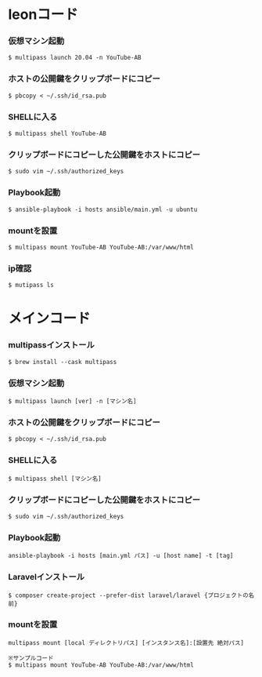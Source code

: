 # leonコード
### 仮想マシン起動
```
$ multipass launch 20.04 -n YouTube-AB
```

### ホストの公開鍵をクリップボードにコピー
```
$ pbcopy < ~/.ssh/id_rsa.pub
```

### SHELLに入る
```
$ multipass shell YouTube-AB
```

### クリップボードにコピーした公開鍵をホストにコピー
```
$ sudo vim ~/.ssh/authorized_keys
```

### Playbook起動
```
$ ansible-playbook -i hosts ansible/main.yml -u ubuntu
```

### mountを設置
```
$ multipass mount YouTube-AB YouTube-AB:/var/www/html
```

### ip確認
```
$ mutipass ls
```

# メインコード
### multipassインストール
```
$ brew install --cask multipass
```

### 仮想マシン起動
```
$ multipass launch [ver] -n [マシン名]
```

### ホストの公開鍵をクリップボードにコピー
```
$ pbcopy < ~/.ssh/id_rsa.pub
```

### SHELLに入る
```
$ multipass shell [マシン名]
```

### クリップボードにコピーした公開鍵をホストにコピー
```
$ sudo vim ~/.ssh/authorized_keys
```

### Playbook起動
```
ansible-playbook -i hosts [main.yml パス] -u [host name] -t [tag]
```

### Laravelインストール
```
$ composer create-project --prefer-dist laravel/laravel {プロジェクトの名前}
```

### mountを設置
```
multipass mount [local ディレクトリパス] [インスタンス名]:[設置先 絶対パス]

※サンプルコード
$ multipass mount YouTube-AB YouTube-AB:/var/www/html
```